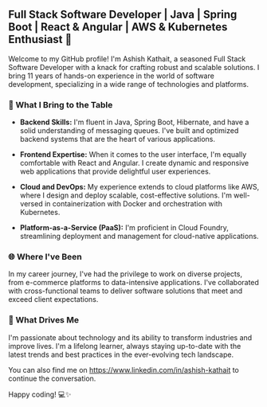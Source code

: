 ## Full Stack Software Developer | Java | Spring Boot | React & Angular | AWS & Kubernetes Enthusiast 🚀

Welcome to my GitHub profile! I'm Ashish Kathait, a seasoned Full Stack Software Developer with a knack for crafting robust and scalable solutions. I bring 11 years of hands-on experience in the world of software development, specializing in a wide range of technologies and platforms.

### 💼 What I Bring to the Table

- **Backend Skills:** I'm fluent in Java, Spring Boot, Hibernate, and have a solid understanding of messaging queues. I've built and optimized backend systems that are the heart of various applications.

- **Frontend Expertise:** When it comes to the user interface, I'm equally comfortable with React and Angular. I create dynamic and responsive web applications that provide delightful user experiences.

- **Cloud and DevOps:** My experience extends to cloud platforms like AWS, where I design and deploy scalable, cost-effective solutions. I'm well-versed in containerization with Docker and orchestration with Kubernetes.

- **Platform-as-a-Service (PaaS):** I'm proficient in Cloud Foundry, streamlining deployment and management for cloud-native applications.

### 🌐 Where I've Been

In my career journey, I've had the privilege to work on diverse projects, from e-commerce platforms to data-intensive applications. I've collaborated with cross-functional teams to deliver software solutions that meet and exceed client expectations.

### 🌟 What Drives Me

I'm passionate about technology and its ability to transform industries and improve lives. I'm a lifelong learner, always staying up-to-date with the latest trends and best practices in the ever-evolving tech landscape.

You can also find me on https://www.linkedin.com/in/ashish-kathait to continue the conversation.

Happy coding! 💻✨
